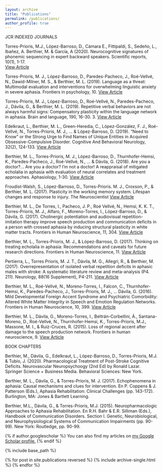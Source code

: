 ```yaml
---
layout: archive
title: "Publications"
permalink: /publications/
author_profile: true
---
```


  
  JCR INDEXED JOURNALS

Torres-Prioris, M.J., López-Barroso, D., Cámara E., Fittipaldi, S., Sedeño, L., Ibañez, A. Berthier, M. & García, A (2020). Neurocognitive signatures of phonemic sequencing in expert backward speakers. Scientific reports, 10(1), 1-17.   
<a href="https://github.com/mjtorresprioris/mjtorresprioris-academic/blob/master/files/paper15_2020.pdf">View Article </a>

Torres-Prioris, M. J., López-Barroso, D., Paredes-Pacheco, J., Roé-Vellvé, N., Dawid-Milner, M. S., & Berthier, M. L. (2019). Language as a threat: Multimodal evaluation and interventions for overwhelming linguistic anxiety in severe aphasia. Frontiers in psychology, 10.
<a href="https://github.com/mjtorresprioris/mjtorresprioris-academic/blob/master/files/paper9_2019.pdf">View Article </a>

Torres-Prioris, M. J., López-Barroso, D., Roé-Vellvé, N., Paredes-Pacheco, J., Dávila, G., & Berthier, M. L. (2019). Repetitive verbal behaviors are not always harmful signs: Compensatory plasticity within the language network in aphasia. Brain and language, 190, 16-30. 3.
<a href="https://github.com/mjtorresprioris/mjtorresprioris-academic/blob/master/files/paper10_2019.pdf">View Article </a>

Edelkraut, L., Berthier, M. L., Green-Heredia, C., López-González, F. J., Roé-Vellvé, N., Torres-Prioris, M. J., ... & López-Barroso, D. (2019). “Need to Know” or the Strong Urge to Find Names of Unique Entities in Acquired Obsessive-Compulsive Disorder. Cognitive And Behavioral Neurology, 32(2), 124-133.
<a href="https://github.com/mjtorresprioris/mjtorresprioris-academic/blob/master/files/paper11_2019.pdf">View Article </a>

Berthier, M. L., Torres-Prioris, M. J., López-Barroso, D., Thurnhofer-Hemsi, K., Paredes-Pacheco, J., Roé-Vellvé, N., ... & Dávila, G. (2018). Are you a doctor?… Are you a doctor? I’m not a doctor! A reappraisal of mitigated echolalia in aphasia with evaluation of neural correlates and treatment approaches. Aphasiology, 1-30.
<a href="https://github.com/mjtorresprioris/mjtorresprioris-academic/blob/master/files/paper7_2018.pdf">View Article </a>

Froudist-Walsh, S., López-Barroso, D., Torres-Prioris. M. J., Croxson, P., & Berthier, M. L. (2017). Plasticity in the working memory system. Lifespan changes and response to injury. The Neuroscientist
<a href="https://github.com/mjtorresprioris/mjtorresprioris-academic/blob/master/files/paper5_2017.pdf">View Article </a>


Berthier, M. L., De Torres, I., Pacheco, J. P., Roé Vellvé, N., Hemsi, K. K. T., Torres-Prioris, M. J., Alfaro, F., Moreno-Torres, I., López-Barroso, D., & Dávila, G. (2017). Cholinergic potentiation and audiovisual repetition-imitation therapy improve speech production and communication deficits in a person with crossed aphasia by inducing structural plasticity in white matter tracts. Frontiers in Human Neuroscience, 11, 304.
<a href="https://github.com/mjtorresprioris/mjtorresprioris-academic/blob/master/files/paper4_2017.pdf">View Article </a>


Berthier, M. L., Torres-Prioris, M. J., & López-Barroso, D. (2017). Thinking on treating echolalia in aphasia: Recommendations and caveats for future research directions. Frontiers in Human Neuroscience, 11.
<a href="https://github.com/mjtorresprioris/mjtorresprioris-academic/blob/master/files/paper3_2017.pdf">View Article </a>

Pertierra, L., Torres Prioris, M. J. T., Dávila, M. G., Allegri, R., & Berthier, M. (2017). Overrepresentation of isolated verbal repetition deficits in aphasic males with stroke: A systematic literature review and meta-analysis (P4. 211). Neurology, 88(16 Supplement), P4-211.
<a href="https://github.com/mjtorresprioris/mjtorresprioris-academic/blob/master/files/paper6_2017.pdf">View Article </a>

Berthier, M. L., Roé-Vellvé, N., Moreno-Torres, I., Falcon, C., Thurnhofer-Hemsi, K., Paredes-Pacheco, J., Torres-Prioris, M. J., … Dávila, G. (2016). Mild Developmental Foreign Accent Syndrome and Psychiatric Comorbidity: Altered White Matter Integrity in Speech and Emotion Regulation Networks. Frontiers in Human Neuroscience, 10, 399.
<a href="https://github.com/mjtorresprioris/mjtorresprioris-academic/blob/master/files/paper2_2016.pdf">View Article </a>

Berthier, M. L., Dávila, G., Moreno-Torres, I., Beltrán-Corbellini, Á., Santana-Moreno, D., Roé-Vellvé, N., Thurnhofer-Hemsi, K., Torres-Prioris, M.J., Massone, M. I., & Ruiz-Cruces, R. (2015). Loss of regional accent after damage to the speech production network. Frontiers in human neuroscience, 9.
<a href="https://github.com/mjtorresprioris/mjtorresprioris-academic/blob/master/files/paper1_2015.pdf">View Article </a>


BOOK CHAPTERS

Berthier, M., Dávila, G., Edelkraut, L., López-Barroso, D., Torres-Prioris, M.J. & Tubío, J. (2020). Pharmacological Treatment of Post-Stroke Cognitive Deficits. Neurovascular Neuropsychoogy (2nd Ed) by Ronald Lazar. Springer Science + Business Media. Behavioral Sciences: New York.

Berthier, M. L., Dávila, G., & Torres-Prioris, M. J. (2017). Echophenomena in aphasia: Causal mechanisms and clues for intervention. En P. Coppens & J. Patterson (Eds.), Aphasia Rehabilitation: Clinical Challenges (pp. 143-172). Burlington, MA: Jones & Bartlett Learning.

Berthier, M.L., Dávila, G., & Torres-Prioris, M.J. (2015). Neuropharmacologic Approaches to Aphasia Rehabilitation. En R.H. Bahr & E.R. Silliman (Eds.), Handbook of Communication Disorders. Section I. Genetic, Neurobiological, and Neurophysiological Systems of Communication Impairments (pp. 90-99). New York: Routledge, pp. 90-99.



{% if author.googlescholar %}
  You can also find my articles on <u><a href="{{author.googlescholar}}">my Google Scholar profile</a>.</u>
{% endif %}

{% include base_path %}

{% for post in site.publications reversed %}
  {% include archive-single.html %}
{% endfor %}

